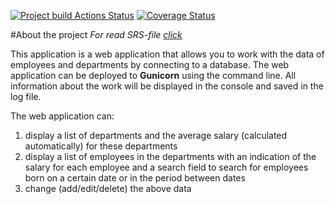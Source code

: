 [![Project build Actions Status](https://github.com/euggeze/project_web/workflows/python_package/badge.svg)](https://github.com/euggeze/project_web/actions)
[![Coverage Status](https://coveralls.io/repos/github/euggeze/project_web/badge.png?branch=developer)](https://coveralls.io/github/euggeze/project_web?branch=developer)

#About the project
*For read SRS-file [click](./documentation/SRS.md)*

This application is a web application that allows you to work with the data of employees and departments by connecting to a database. The web application can be deployed to **Gunicorn** using the command line. All information about the work will be displayed in the console and saved in the log file.

The web application can:
1. display a list of departments and the average salary (calculated automatically) for these departments 
2. display a list of employees in the departments with an indication of the salary for each employee and a search field to search for employees born on a certain date or in the period between dates
3. change (add/edit/delete) the above data
